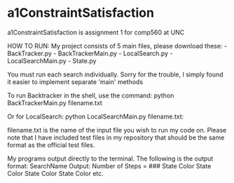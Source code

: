 # a1ConstraintSatisfaction

a1ConstraintSatisfaction is assignment 1 for comp560 at UNC

HOW TO RUN:
My project consists of 5 main files, please download these:
    - BackTracker.py
    - BackTrackerMain.py
    - LocalSearch.py
    - LocalSearchMain.py
    - State.py
    
 You must run each search individually. Sorry for the trouble, I simply found it easier to implement separate 'main' methods

To run Backtracker in the shell, use the command:
    python BackTrackerMain.py filename.txt

Or for LocalSearch:
    python LocalSearchMain.py filename.txt:
    
filename.txt is the name of the input file you wish to run my code on.
Please note that I have included test files in my repository that should be the same format as the official test files.

My programs output directly to the terminal.
The following is the output format:
    SearchName Output:
    Number of Steps = ###
    State Color
    State Color
    State Color
    State Color
    etc.
    
